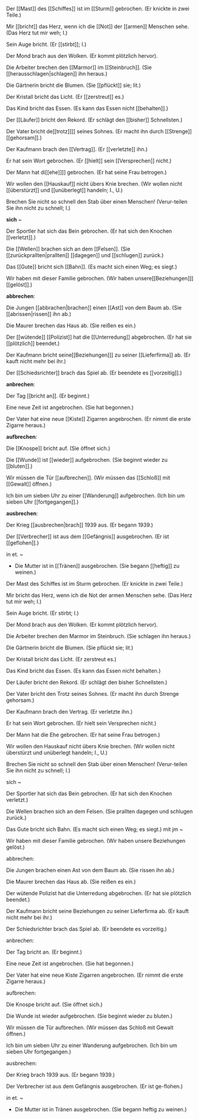 ﻿﻿Der [[Mast]] des [[Schiffes]] ist im [[Sturm]] gebrochen. (Er knickte in zwei Teile.)

Mir [[bricht]] das Herz, wenn ich die [[Not]] der [[armen]] Menschen sehe. (Das Herz tut mir weh; I.)

Sein Auge bricht. (Er [[stirbt]]; I.)

Der Mond brach aus den Wolken. (Er kommt plötzlich hervor).

Die Arbeiter brechen den [[Marmor]] im [[Steinbruch]]. (Sie [[herausschlagen|schlagen]] ihn heraus.)

Die Gärtnerin bricht die Blumen. (Sie [[pflückt]] sie; lit.)

Der Kristall bricht das Licht. (Er [[zerstreut]] es.)

Das Kind bricht das Essen. (Es kann das Essen nicht [[behalten]].)

Der [[Läufer]] bricht den Rekord. (Er schlägt den [[bisher]] Schnellsten.)

Der Vater bricht de[[trotz]]]] seines Sohnes. (Er macht ihn durch [[Strenge]] [[gehorsam]].)

Der Kaufmann brach den [[Vertrag]]. (Er [[verletzte]] ihn.)

Er hat sein Wort gebrochen. (Er [[hielt]] sein [[Versprechen]] nicht.)

Der Mann hat di[[ehe]]]] gebrochen. (Er hat seine Frau betrogen.)

Wir wollen den [[Hauskauf]] nicht übers Knie brechen. (Wir wollen nicht [[überstürzt]] und [[unüberlegt]] handeln; I., U.)

Brechen Sie nicht so schnell den Stab über einen Menschen! (Verur-teilen Sie ihn nicht zu schnell; I.)

**sich** ~

Der Sportler hat sich das Bein gebrochen. (Er hat sich den Knochen [[verletzt]].)

Die [[Wellen]] brachen sich an dem [[Felsen]]. (Sie [[zurückprallten|prallten]] [[dagegen]] und [[schlugen]] zurück.)

Das [[Gute]] bricht sich [[Bahn]]. (Es macht sich einen Weg; es siegt.)

Wir haben mit dieser Familie gebrochen. (Wir haben unsere[[Beziehungen]]] [[gelöst]].)

**abbrechen**:

Die Jungen [[abbrachen|brachen]] einen [[Ast]] von dem Baum ab. (Sie [[abrissen|rissen]] ihn ab.)

Die Maurer brechen das Haus ab. (Sie reißen es ein.)

Der [[wütende]] [[Polizist]] hat die [[Unterredung]] abgebrochen. (Er hat sie [[plötzlich]] beendet.)

Der Kaufmann bricht seine[[Beziehungen]]] zu seiner [[Lieferfirma]] ab. (Er kauft nicht mehr bei ihr.)

Der [[Schiedsrichter]] brach das Spiel ab. (Er beendete es [[vorzeitig]].)

**anbrechen**:

Der Tag [[bricht an]]. (Er beginnt.)

Eine neue Zeit ist angebrochen. (Sie hat begonnen.)

Der Vater hat eine neue [[Kiste]] Zigarren angebrochen. (Er nimmt die erste Zigarre heraus.)

**aufbrechen**:

Die [[Knospe]] bricht auf. (Sie öffnet sich.)

Die [[Wunde]] ist [[wieder]] aufgebrochen. (Sie beginnt wieder zu [[bluten]].)

Wir müssen die Tür [[aufbrechen]]. (Wir müssen das [[Schloß]] mit [[Gewalt]] öffnen.)

Ich bin um sieben Uhr zu einer [[Wanderung]] aufgebrochen. (Ich bin um sieben Uhr [[fortgegangen]].)

**ausbrechen**:

Der Krieg [[ausbrechen|brach]] 1939 aus. (Er begann 1939.)

Der [[Verbrecher]] ist aus dem [[Gefängnis]] ausgebrochen. (Er ist [[geflohen]].)

in et. ~

- Die Mutter ist in [[Tränen]] ausgebrochen. (Sie begann [[heftig]] zu weinen.)

Der Mast des Schiffes ist im Sturm gebrochen. (Er knickte in zwei Teile.)

Mir bricht das Herz, wenn ich die Not der armen Menschen sehe. (Das Herz tut mir weh; I.)

Sein Auge bricht. (Er stirbt; I.)

Der Mond brach aus den Wolken. (Er kommt plötzlich hervor).

Die Arbeiter brechen den Marmor im Steinbruch. (Sie schlagen ihn heraus.)

Die Gärtnerin bricht die Blumen. (Sie pflückt sie; lit.)

Der Kristall bricht das Licht. (Er zerstreut es.)

Das Kind bricht das Essen. (Es kann das Essen nicht behalten.)

Der Läufer bricht den Rekord. (Er schlägt den bisher Schnellsten.)

Der Vater bricht den Trotz seines Sohnes. (Er macht ihn durch Strenge gehorsam.)

Der Kaufmann brach den Vertrag. (Er verletzte ihn.)

Er hat sein Wort gebrochen. (Er hielt sein Versprechen nicht.)

Der Mann hat die Ehe gebrochen. (Er hat seine Frau betrogen.)

Wir wollen den Hauskauf nicht übers Knie brechen. (Wir wollen nicht überstürzt und unüberlegt handeln; I., U.)

Brechen Sie nicht so schnell den Stab über einen Menschen! (Verur-teilen Sie ihn nicht zu schnell; I.)

sich ~

Der Sportler hat sich das Bein gebrochen. (Er hat sich den Knochen verletzt.)

Die Wellen brachen sich an dem Felsen. (Sie prallten dagegen und schlugen zurück.)

Das Gute bricht sich Bahn. (Es macht sich einen Weg; es siegt.) mit jm ~

Wir haben mit dieser Familie gebrochen. (Wir haben unsere Beziehungen gelöst.)

abbrechen:

Die Jungen brachen einen Ast von dem Baum ab. (Sie rissen ihn ab.)

Die Maurer brechen das Haus ab. (Sie reißen es ein.)

Der wütende Polizist hat die Unterredung abgebrochen. (Er hat sie plötzlich beendet.)

Der Kaufmann bricht seine Beziehungen zu seiner Lieferfirma ab. (Er kauft nicht mehr bei ihr.)

Der Schiedsrichter brach das Spiel ab. (Er beendete es vorzeitig.)

anbrechen:

Der Tag bricht an. (Er beginnt.)

Eine neue Zeit ist angebrochen. (Sie hat begonnen.)

Der Vater hat eine neue Kiste Zigarren angebrochen. (Er nimmt die erste Zigarre heraus.)

aufbrechen:

Die Knospe bricht auf. (Sie öffnet sich.)

Die Wunde ist wieder aufgebrochen. (Sie beginnt wieder zu bluten.)

Wir müssen die Tür aufbrechen. (Wir müssen das Schloß mit Gewalt öffnen.)

Ich bin um sieben Uhr zu einer Wanderung aufgebrochen. (Ich bin um sieben Uhr fortgegangen.)

ausbrechen:

Der Krieg brach 1939 aus. (Er begann 1939.)

Der Verbrecher ist aus dem Gefängnis ausgebrochen. (Er ist ge-flohen.)

in et. ~

- Die Mutter ist in Tränen ausgebrochen. (Sie begann heftig zu weinen.)
